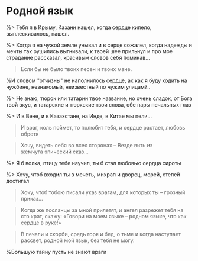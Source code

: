 # Родной язык 

%> Тебя я в Крыму, Казани нашел, когда сердце кипело, выплескивалось, нашел.

%> Когда я на чужой земле унывал и в серце сожалел, когда надежды и мечты так рушились выгнивали, к твоей шее прильнул и про мое страдание рассказал, красивым словов себя поминав…

> Если бы не было твоих песен и твоих мане.

%И словом "отчизны" не наполнилось сердце, ах как я буду ходить на чужбине, незнакомый, неизвестный по чужим улицам?..

%> Не знаю, тюрок или татарин твое название, но очень сладок, от Бога твой вкус, и татарские и тюркские твои слова, обе пары печальных глаз

%> И в Вене, и в Казахстане, на Инде, в Китае мы пели...

> И враг, коль поймет, то полюбит тебя, и сердце растает, любовь обретя

> Хочу, видеть себя во всех сторонах –
Везде вить из жемчуга эпический сказ…

%> Я б волка, птицу тебе научил, ты б стал любовью сердца сироты

%> Хочу, чтоб входил ты в мечеть, михрап и дворец, морей, степей достигал

> Хочу, чтоб тобою писали указ врагам, для которых ты – грозный приказ…

> Когда же посланцы за мной прилетят, и ангел разрежет тебя на сто крат, скажу: «Говори на моем языке – родном языке, что как сердце в руке!»

> В печали и скорби, средь горя и бед, о тьме и когда наступает рассвет, родной мой язык, без тебя не могу.

%Большую тайну пусть не знают враги
